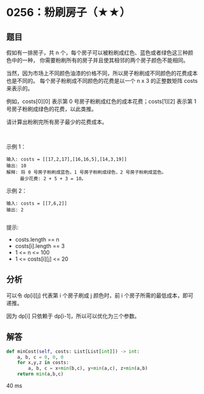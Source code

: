 # 0256：粉刷房子（★★）


## 题目

假如有一排房子，共 n 个，每个房子可以被粉刷成红色、蓝色或者绿色这三种颜色中的一种，
你需要粉刷所有的房子并且使其相邻的两个房子颜色不能相同。

当然，因为市场上不同颜色油漆的价格不同，所以房子粉刷成不同颜色的花费成本也是不同的。
每个房子粉刷成不同颜色的花费是以一个 n x 3 的正整数矩阵 costs 来表示的。

例如，costs[0][0] 表示第 0 号房子粉刷成红色的成本花费；costs[1][2] 表示第 1 号房子粉刷成绿色的花费，以此类推。

请计算出粉刷完所有房子最少的花费成本。

 

示例 1：

	输入: costs = [[17,2,17],[16,16,5],[14,3,19]]
	输出: 10
	解释: 将 0 号房子粉刷成蓝色，1 号房子粉刷成绿色，2 号房子粉刷成蓝色。
	     最少花费: 2 + 5 + 3 = 10。

示例 2：

	输入: costs = [[7,6,2]]
	输出: 2
	 

提示:
- costs.length == n
- costs[i].length == 3
- 1 <= n <= 100
- 1 <= costs[i][j] <= 20


## 分析

可以令 dp[i][j] 代表第 i 个房子刷成 j 颜色时，前 i 个房子所需的最低成本，即可递推。

因为 dp[i] 只依赖于 dp[i-1]，所以可以优化为三个参数。

## 解答

```python
def minCost(self, costs: List[List[int]]) -> int:
    a, b, c = 0, 0, 0
    for x,y,z in costs:
        a, b, c = x+min(b,c), y+min(a,c), z+min(a,b)
    return min(a,b,c)
```
40 ms
